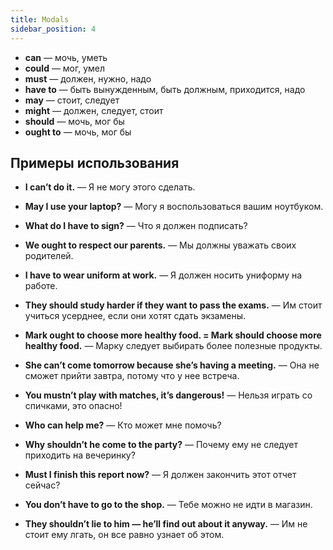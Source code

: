 ```yaml
---
title: Modals
sidebar_position: 4
---
```


- **can** — мочь, уметь
- **could** — мог, умел
- **must** — должен, нужно, надо
- **have to** — быть вынужденным, быть должным, приходится, надо
- **may** — стоит, следует
- **might** — должен, следует, стоит
- **should** — мочь, мог бы
- **ought to** — мочь, мог бы

## Примеры использования

- **I can’t do it.** — Я не могу этого сделать.

- **May I use your laptop?** — Могу я воспользоваться вашим ноутбуком.

- **What do I have to sign?** — Что я должен подписать?

- **We ought to respect our parents.** — Мы должны уважать своих родителей.

- **I have to wear uniform at work.** — Я должен носить униформу на работе.

- **They should study harder if they want to pass the exams.** — Им стоит учиться усерднее, если они хотят сдать экзамены.

- **Mark ought to choose more healthy food. = Mark should choose more healthy food.** — Марку следует выбирать более полезные продукты.

- **She can’t come tomorrow because she’s having a meeting.** — Она не сможет прийти завтра, потому что у нее встреча.

- **You mustn’t play with matches, it’s dangerous!** — Нельзя играть со спичками, это опасно!

- **Who can help me?** — Кто может мне помочь?

- **Why shouldn’t he come to the party?** — Почему ему не следует приходить на вечеринку?

- **Must I finish this report now?** — Я должен закончить этот отчет сейчас?

- **You don’t have to go to the shop.** — Тебе можно не идти в магазин.

- **They shouldn’t lie to him — he’ll find out about it anyway.** — Им не стоит ему лгать, он все равно узнает об этом.
